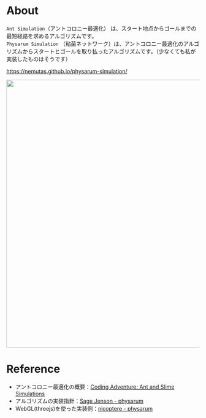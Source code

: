 # About
`Ant Simulation`（アントコロニー最適化） は、スタート地点からゴールまでの最短経路を求めるアルゴリズムです。<br>
`Physarum Simulation` （粘菌ネットワーク）は、アントコロニー最適化のアルゴリズムからスタートとゴールを取り払ったアルゴリズムです。（少なくても私が実装したものはそうです）

https://nemutas.github.io/physarum-simulation/

<img src='https://github.com/nemutas/physarum-simulation/assets/46724121/164e920e-0624-477a-9d35-f4494c39f0be' alt='' width='700' />

# Reference
- アントコロニー最適化の概要：[Coding Adventure: Ant and Slime Simulations](https://youtu.be/X-iSQQgOd1A?si=s4OSY4xC9unAMO4b)
- アルゴリズムの実装指針：[Sage Jenson - physarum](https://cargocollective.com/sagejenson/physarum)
- WebGL(threejs)を使った実装例：[nicoptere - physarum](https://github.com/nicoptere/physarum)
